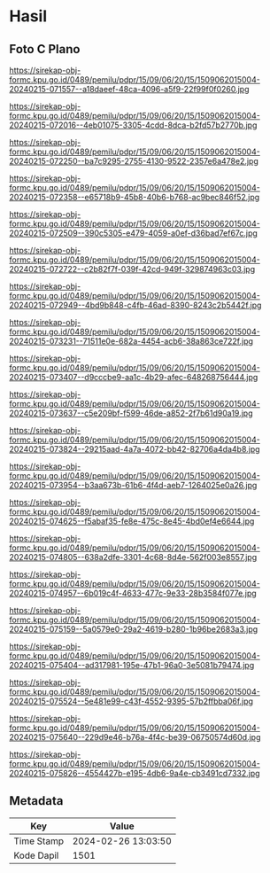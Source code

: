 # Hasil

## Foto C Plano

https://sirekap-obj-formc.kpu.go.id/0489/pemilu/pdpr/15/09/06/20/15/1509062015004-20240215-071557--a18daeef-48ca-4096-a5f9-22f99f0f0260.jpg

https://sirekap-obj-formc.kpu.go.id/0489/pemilu/pdpr/15/09/06/20/15/1509062015004-20240215-072016--4eb01075-3305-4cdd-8dca-b2fd57b2770b.jpg

https://sirekap-obj-formc.kpu.go.id/0489/pemilu/pdpr/15/09/06/20/15/1509062015004-20240215-072250--ba7c9295-2755-4130-9522-2357e6a478e2.jpg

https://sirekap-obj-formc.kpu.go.id/0489/pemilu/pdpr/15/09/06/20/15/1509062015004-20240215-072358--e65718b9-45b8-40b6-b768-ac9bec846f52.jpg

https://sirekap-obj-formc.kpu.go.id/0489/pemilu/pdpr/15/09/06/20/15/1509062015004-20240215-072509--390c5305-e479-4059-a0ef-d36bad7ef67c.jpg

https://sirekap-obj-formc.kpu.go.id/0489/pemilu/pdpr/15/09/06/20/15/1509062015004-20240215-072722--c2b82f7f-039f-42cd-949f-329874963c03.jpg

https://sirekap-obj-formc.kpu.go.id/0489/pemilu/pdpr/15/09/06/20/15/1509062015004-20240215-072949--4bd9b848-c4fb-46ad-8390-8243c2b5442f.jpg

https://sirekap-obj-formc.kpu.go.id/0489/pemilu/pdpr/15/09/06/20/15/1509062015004-20240215-073231--71511e0e-682a-4454-acb6-38a863ce722f.jpg

https://sirekap-obj-formc.kpu.go.id/0489/pemilu/pdpr/15/09/06/20/15/1509062015004-20240215-073407--d9cccbe9-aa1c-4b29-afec-648268756444.jpg

https://sirekap-obj-formc.kpu.go.id/0489/pemilu/pdpr/15/09/06/20/15/1509062015004-20240215-073637--c5e209bf-f599-46de-a852-2f7b61d90a19.jpg

https://sirekap-obj-formc.kpu.go.id/0489/pemilu/pdpr/15/09/06/20/15/1509062015004-20240215-073824--29215aad-4a7a-4072-bb42-82706a4da4b8.jpg

https://sirekap-obj-formc.kpu.go.id/0489/pemilu/pdpr/15/09/06/20/15/1509062015004-20240215-073954--b3aa673b-61b6-4f4d-aeb7-1264025e0a26.jpg

https://sirekap-obj-formc.kpu.go.id/0489/pemilu/pdpr/15/09/06/20/15/1509062015004-20240215-074625--f5abaf35-fe8e-475c-8e45-4bd0ef4e6644.jpg

https://sirekap-obj-formc.kpu.go.id/0489/pemilu/pdpr/15/09/06/20/15/1509062015004-20240215-074805--638a2dfe-3301-4c68-8d4e-562f003e8557.jpg

https://sirekap-obj-formc.kpu.go.id/0489/pemilu/pdpr/15/09/06/20/15/1509062015004-20240215-074957--6b019c4f-4633-477c-9e33-28b3584f077e.jpg

https://sirekap-obj-formc.kpu.go.id/0489/pemilu/pdpr/15/09/06/20/15/1509062015004-20240215-075159--5a0579e0-29a2-4619-b280-1b96be2683a3.jpg

https://sirekap-obj-formc.kpu.go.id/0489/pemilu/pdpr/15/09/06/20/15/1509062015004-20240215-075404--ad317981-195e-47b1-96a0-3e5081b79474.jpg

https://sirekap-obj-formc.kpu.go.id/0489/pemilu/pdpr/15/09/06/20/15/1509062015004-20240215-075524--5e481e99-c43f-4552-9395-57b2ffbba06f.jpg

https://sirekap-obj-formc.kpu.go.id/0489/pemilu/pdpr/15/09/06/20/15/1509062015004-20240215-075640--229d9e46-b76a-4f4c-be39-06750574d60d.jpg

https://sirekap-obj-formc.kpu.go.id/0489/pemilu/pdpr/15/09/06/20/15/1509062015004-20240215-075826--4554427b-e195-4db6-9a4e-cb3491cd7332.jpg


## Metadata

| Key        | Value               |
| ---------- | ------------------- |
| Time Stamp | 2024-02-26 13:03:50 |
| Kode Dapil | 1501                |



